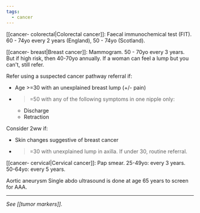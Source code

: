 ```yaml
---
tags:
  - cancer
---
```

[[cancer- colorectal|Colorectal cancer]]: Faecal immunochemical test (FIT). 
60 - 74yo every 2 years (England), 
50 - 74yo (Scotland).

[[cancer- breast|Breast cancer]]: Mammogram. 
50 - 70yo every 3 years. 
But if high risk, then 40-70yo annually.
If a woman can feel a lump but you can't, still refer. 

Refer using a suspected cancer pathway referral if: 
- Age >=30 with an unexplained breast lump (+/- pain)
- >=50 with any of the following symptoms in one nipple only:
	- Discharge
	- Retraction

Consider 2ww if:
- Skin changes suggestive of breast cancer
- >=30 with unexplained lump in axilla. 
If under 30, routine referral. 

[[cancer- cervical|Cervical cancer]]: Pap smear. 
25-49yo: every 3 years. 
50-64yo: every 5 years. 

Aortic aneurysm
Single abdo ultrasound is done at age 65 years to screen for AAA.

---
*See [[tumor markers]].* 